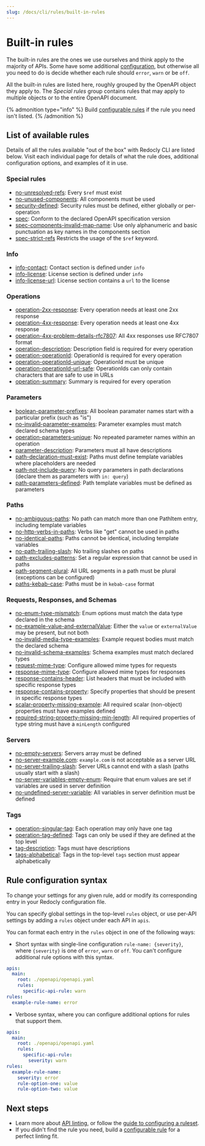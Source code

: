 ```yaml
---
slug: /docs/cli/rules/built-in-rules
---
```


# Built-in rules

The built-in rules are the ones we use ourselves and think apply to the majority of APIs. Some have some additional [configuration](#rule-configuration-syntax), but otherwise all you need to do is decide whether each rule should `error`, `warn` or be `off`.

All the built-in rules are listed here, roughly grouped by the OpenAPI object they apply to.
The _Special rules_ group contains rules that may apply to multiple objects or to the entire OpenAPI document.

{% admonition type="info" %}
Build [configurable rules](./configurable-rules.md) if the rule you need isn't listed.
{% /admonition %}

## List of available rules

Details of all the rules available "out of the box" with Redocly CLI are listed below. Visit each individual page for details of what the rule does, additional configuration options, and examples of it in use.

### Special rules

- [no-unresolved-refs](./oas/no-unresolved-refs.md): Every `$ref` must exist
- [no-unused-components](./oas/no-unused-components.md): All components must be used
- [security-defined](./oas/security-defined.md): Security rules must be defined, either globally or per-operation
- [spec](./spec.md): Conform to the declared OpenAPI specification version
- [spec-components-invalid-map-name](./oas/spec-components-invalid-map-name.md): Use only alphanumeric and basic punctuation as key names in the components section
- [spec-strict-refs](./oas/spec-strict-refs.md) Restricts the usage of the `$ref` keyword.

### Info

- [info-contact](./oas/info-contact.md): Contact section is defined under `info`
- [info-license](./oas/info-license.md): License section is defined under `info`
- [info-license-url](./oas/info-license-url.md): License section contains a `url` to the license

### Operations

- [operation-2xx-response](./oas/operation-2xx-response.md): Every operation needs at least one 2xx response
- [operation-4xx-response](./oas/operation-4xx-response.md): Every operation needs at least one 4xx response
- [operation-4xx-problem-details-rfc7807](./oas/operation-4xx-problem-details-rfc7807.md): All 4xx responses use RFC7807 format
- [operation-description](./oas/operation-description.md): Description field is required for every operation
- [operation-operationId](./oas/operation-operationId.md): OperationId is required for every operation
- [operation-operationId-unique](./oas/operation-operationId-unique.md): OperationId must be unique
- [operation-operationId-url-safe](./oas/operation-operationId-url-safe.md): OperationIds can only contain characters that are safe to use in URLs
- [operation-summary](./oas/operation-summary.md): Summary is required for every operation

### Parameters

- [boolean-parameter-prefixes](./oas/boolean-parameter-prefixes.md): All boolean paramater names start with a particular prefix (such as "is")
- [no-invalid-parameter-examples](./oas/no-invalid-parameter-examples.md): Parameter examples must match declared schema types
- [operation-parameters-unique](./oas/operation-parameters-unique.md): No repeated parameter names within an operation
- [parameter-description](./oas/parameter-description.md): Parameters must all have descriptions
- [path-declaration-must-exist](./oas/path-declaration-must-exist.md): Paths must define template variables where placeholders are needed
- [path-not-include-query](./oas/path-not-include-query.md): No query parameters in path declarations (declare them as parameters with `in: query`)
- [path-parameters-defined](./oas/path-parameters-defined.md): Path template variables must be defined as parameters

### Paths

- [no-ambiguous-paths](./oas/no-ambiguous-paths.md): No path can match more than one PathItem entry, including template variables
- [no-http-verbs-in-paths](./oas/no-http-verbs-in-paths.md): Verbs like "get" cannot be used in paths
- [no-identical-paths](./oas/no-identical-paths.md): Paths cannot be identical, including template variables
- [no-path-trailing-slash](./oas/no-path-trailing-slash.md): No trailing slashes on paths
- [path-excludes-patterns](./oas/path-excludes-patterns.md): Set a regular expression that cannot be used in paths
- [path-segment-plural](./oas/path-segment-plural.md): All URL segments in a path must be plural (exceptions can be configured)
- [paths-kebab-case](./oas/paths-kebab-case.md): Paths must be in `kebab-case` format

### Requests, Responses, and Schemas

- [no-enum-type-mismatch](./oas/no-enum-type-mismatch.md): Enum options must match the data type declared in the schema
- [no-example-value-and-externalValue](./oas/no-example-value-and-externalValue.md): Either the `value` or `externalValue` may be present, but not both
- [no-invalid-media-type-examples](./oas/no-invalid-media-type-examples.md): Example request bodies must match the declared schema
- [no-invalid-schema-examples](./oas/no-invalid-schema-examples.md): Schema examples must match declared types
- [request-mime-type](./oas/request-mime-type.md): Configure allowed mime types for requests
- [response-mime-type](./oas/response-mime-type.md): Configure allowed mime types for responses
- [response-contains-header](./oas/response-contains-header.md): List headers that must be included with specific response types
- [response-contains-property](./oas/response-contains-property.md): Specify properties that should be present in specific response types
- [scalar-property-missing-example](./oas/scalar-property-missing-example.md): All required scalar (non-object) properties must have examples defined
- [required-string-property-missing-min-length](./oas/required-string-property-missing-min-length.md): All required properties of type string must have a `minLength` configured

### Servers

- [no-empty-servers](./oas/no-empty-servers.md): Servers array must be defined
- [no-server-example.com](./oas/no-server-example-com.md): `example.com` is not acceptable as a server URL
- [no-server-trailing-slash](./oas/no-server-trailing-slash.md): Server URLs cannot end with a slash (paths usually start with a slash)
- [no-server-variables-empty-enum](./oas/no-server-variables-empty-enum.md): Require that enum values are set if variables are used in server definition
- [no-undefined-server-variable](./oas/no-undefined-server-variable.md): All variables in server definition must be defined

### Tags

- [operation-singular-tag](./oas/operation-singular-tag.md): Each operation may only have one tag
- [operation-tag-defined](./oas/operation-tag-defined.md): Tags can only be used if they are defined at the top level
- [tag-description](./oas/tag-description.md): Tags must have descriptions
- [tags-alphabetical](./oas/tags-alphabetical.md): Tags in the top-level `tags` section must appear alphabetically

## Rule configuration syntax

To change your settings for any given rule, add or modify its corresponding entry in your Redocly configuration file.

You can specify global settings in the top-level `rules` object, or use per-API settings by adding a `rules` object under each API in `apis`.

You can format each entry in the `rules` object in one of the following ways:

- Short syntax with single-line configuration `rule-name: {severity}`, where `{severity}` is one of `error`, `warn` or `off`. You can't configure additional rule options with this syntax.

```yaml
apis:
  main:
    root: ./openapi/openapi.yaml
    rules:
      specific-api-rule: warn
rules:
  example-rule-name: error
```

- Verbose syntax, where you can configure additional options for rules that support them.

```yaml
apis:
  main:
    root: ./openapi/openapi.yaml
    rules:
      specific-api-rule:
        severity: warn
rules:
  example-rule-name:
    severity: error
    rule-option-one: value
    rule-option-two: value
```

## Next steps

- Learn more about [API linting](../api-standards.md), or follow the [guide to configuring a ruleset](../guides/configure-rules.md).
- If you didn't find the rule you need, build a [configurable rule](./configurable-rules.md) for a perfect linting fit.
